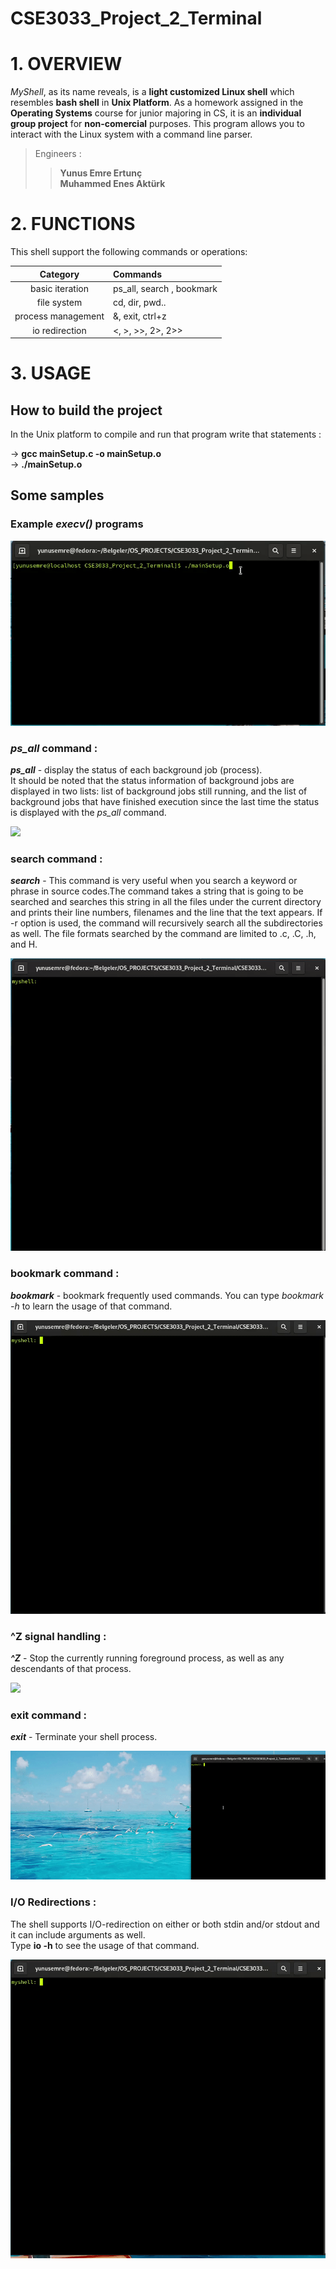 # CSE3033_Project_2_Terminal
# 1. OVERVIEW
*MyShell*, as its name reveals, is a **light customized Linux shell** which resembles **bash shell** in **Unix Platform**.
As a homework assigned in the **Operating Systems** course for junior majoring in CS,
it is an **individual group project** for **non-comercial** purposes.
This program allows you to interact with the Linux system with a command line parser.  

>Engineers :  
>>**Yunus Emre Ertunç**  
>>**Muhammed Enes Aktürk**  


# 2. FUNCTIONS
This shell support the following commands or operations:   

| Category | Commands |  
| :----------------: | :--------------------------------------|  
| basic iteration     | ps_all, search , bookmark             |  
| file system         | cd, dir, pwd..                        |
| process management  | &, exit, ctrl+z                       |
| io redirection      | <, >, >>, 2>, 2>>                     |  

# 3. USAGE
## How to build the project
In the Unix platform to compile and run that program write that statements :  

->  **gcc mainSetup.c -o mainSetup.o**  
-> **./mainSetup.o**  

## Some samples 

### Example  _execv()_ programs  

![](/gifs/vol3.gif)  

### **_ps\_all_** command :  
**_ps\_all_** - display the status of each background job (process).  
 It should be noted that the status information of
background jobs are displayed in two lists: list of background jobs still running, and the list
of background jobs that have finished execution since the last time the status is displayed
with the _ps\_all_ command.  

![](/gifs/vol1.gif)

### **search** command :  
**_search_** - This command is very useful when you search a keyword or phrase in source
codes.The command takes a string that is going to be searched and searches this string in all
the files under the current directory and prints their line numbers, filenames and the line that
the text appears. If -r option is used, the command will recursively search all the
subdirectories as well. The file formats searched by the command are limited to .c, .C, .h,
and H.  

![](/gifs/vol2.gif)

### **bookmark** command :  
**_bookmark_** - bookmark frequently used commands. You can type _bookmark -h_ to learn the usage of that command.  


![](/gifs/vol7.gif)

### **^Z** signal handling :  
**_^Z_** - Stop the currently running foreground process, as well as any descendants of that
process.  

![](/gifs/vol4.gif)

### **exit** command :  
**_exit_** - Terminate your shell process.  

![](/gifs/vol6.gif)

### **I/O Redirections :**  
The shell supports I/O-redirection on either or both stdin and/or stdout and it can include
arguments as well.  
Type **io -h** to see the usage of that command.  

![](/gifs/vol5.gif)



